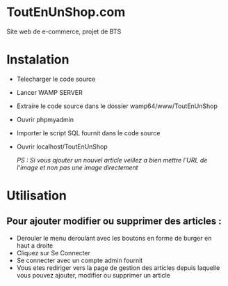 # ToutEnUnShop.com

Site web de e-commerce, projet de BTS

# Instalation

-   Telecharger le code source
-   Lancer WAMP SERVER
-   Extraire le code source dans le dossier wamp64/www/ToutEnUnShop
-   Ouvrir phpmyadmin
-   Importer le script SQL fournit dans le code source
-   Ouvrir localhost/ToutEnUnShop

    _PS : Si vous ajouter un nouvel article veillez a bien mettre l'URL de l'image et non pas une image directement_

# Utilisation

## Pour ajouter modifier ou supprimer des articles :

-   Derouler le menu deroulant avec les boutons en forme de burger en haut a droite
-   Cliquez sur Se Connecter
-   Se connecter avec un compte admin fournit
-   Vous etes rediriger vers la page de gestion des articles depuis laquelle vous pouvez ajouter, modifier ou supprimer un article
